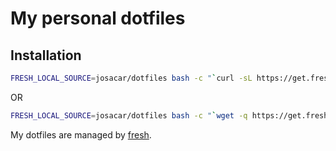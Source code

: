 My personal dotfiles
====================

## Installation

``` sh
FRESH_LOCAL_SOURCE=josacar/dotfiles bash -c "`curl -sL https://get.freshshell.com`"
```

OR

```sh
FRESH_LOCAL_SOURCE=josacar/dotfiles bash -c "`wget -q https://get.freshshell.com -O -`"
```

My dotfiles are managed by [fresh].

[fresh]: http://freshshell.com
